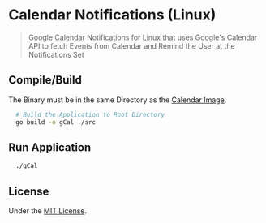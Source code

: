 # Calendar Notifications (Linux)

> Google Calendar Notifications for Linux that uses Google's Calendar API to fetch Events from Calendar and Remind the User at the Notifications Set


## Compile/Build
The Binary must be in the same Directory as the [Calendar Image](calendar.png).
``` bash
  # Build the Application to Root Directory
  go build -o gCal ./src
```

## Run Application
```bash
  ./gCal
```

## License
Under the [MIT License](LICENSE).